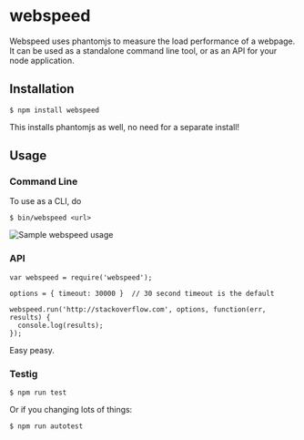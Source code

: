 webspeed
========

Webspeed uses phantomjs to measure the load performance of a webpage.   It can
be used as a standalone command line tool, or as an API for your node
application.

## Installation
```
$ npm install webspeed
```

This installs phantomjs as well, no need for a separate install!


## Usage

### Command Line
To use as a CLI, do
```
$ bin/webspeed <url>
```

![Sample webspeed usage](http://raw.github.com/zeevl/webspeed/master/screenshot.png)


### API
```
var webspeed = require('webspeed');

options = { timeout: 30000 }  // 30 second timeout is the default

webspeed.run('http://stackoverflow.com', options, function(err, results) {
  console.log(results);
});
```

Easy peasy.

### Testig
```
$ npm run test
```

Or if you changing lots of things:
```
$ npm run autotest
```


